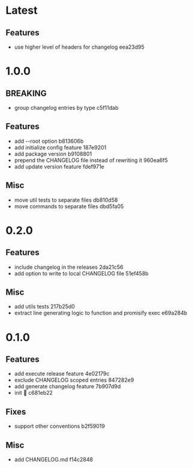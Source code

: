 # Latest

## Features

- use higher level of headers for changelog eea23d95

# 1.0.0

## BREAKING

- group changelog entries by type c5f11dab

## Features

- add --root option b813606b
- add initialize config feature 187e9201
- add package version b9108801
- prepend the CHANGELOG file instead of rewriting it 960ea6f5
- add update version feature fdef971e

## Misc

- move util tests to separate files db810d58
- move commands to separate files dbd5fa05

# 0.2.0

## Features

- include changelog in the releases 2da21c56
- add option to write to local CHANGELOG file 51ef458b

## Misc

- add utils tests 217b25d0
- extract line generating logic to function and promisify exec e69a284b

# 0.1.0

## Features

- add execute release feature 4e02179c
- exclude CHANGELOG scoped entries 847282e9
- add generate changelog feature 7b907d9d
- init :seedling: c681eb22

## Fixes

- support other conventions b2f59019

## Misc

- add CHANGELOG.md f14c2848
